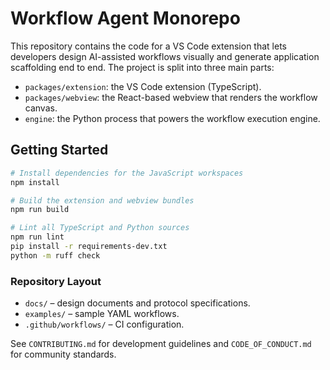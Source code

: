 # Workflow Agent Monorepo

This repository contains the code for a VS Code extension that lets developers design AI-assisted workflows visually and generate application scaffolding end to end. The project is split into three main parts:

- `packages/extension`: the VS Code extension (TypeScript).
- `packages/webview`: the React-based webview that renders the workflow canvas.
- `engine`: the Python process that powers the workflow execution engine.

## Getting Started

```bash
# Install dependencies for the JavaScript workspaces
npm install

# Build the extension and webview bundles
npm run build

# Lint all TypeScript and Python sources
npm run lint
pip install -r requirements-dev.txt
python -m ruff check
```

### Repository Layout

- `docs/` – design documents and protocol specifications.
- `examples/` – sample YAML workflows.
- `.github/workflows/` – CI configuration.

See `CONTRIBUTING.md` for development guidelines and `CODE_OF_CONDUCT.md` for community standards.
